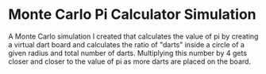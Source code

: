 # Monte Carlo Pi Calculator Simulation
A Monte Carlo simulation I created that calculates the value of pi by creating a virtual dart board and calculates the ratio of "darts" inside a circle of a given radius and total number of darts. Multiplying this number by 4 gets closer and closer to the value of pi as more darts are
placed on the board. 
